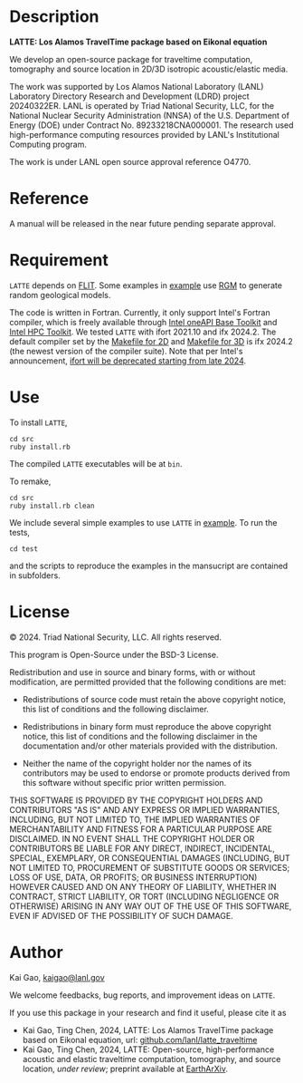 # Description
**LATTE: Los Alamos TravelTime package based on Eikonal equation**

We develop an open-source package for traveltime computation, tomography and source location in 2D/3D isotropic acoustic/elastic media. 

The work was supported by Los Alamos National Laboratory (LANL) Laboratory Directory Research and Development (LDRD) project 20240322ER. LANL is operated by Triad National Security, LLC, for the National Nuclear Security Administration (NNSA) of the U.S. Department of Energy (DOE) under Contract No. 89233218CNA000001. The research used high-performance computing resources provided by LANL's Institutional Computing program. 

The work is under LANL open source approval reference O4770.

# Reference
A manual will be released in the near future pending separate approval.

# Requirement
`LATTE` depends on [FLIT](https://github.com/lanl/flit). Some examples in [example](example) use [RGM](https://github.com/lanl/rgm) to generate random geological models. 

The code is written in Fortran. Currently, it only support Intel's Fortran compiler, which is freely available through [Intel oneAPI Base Toolkit](https://www.intel.com/content/www/us/en/developer/tools/oneapi/base-toolkit.html#gs.bed72v) and [Intel HPC Toolkit](https://www.intel.com/content/www/us/en/developer/tools/oneapi/hpc-toolkit.html#gs.bed5op). We tested `LATTE` with ifort 2021.10 and ifx 2024.2. The default compiler set by the [Makefile for 2D](src/2d/Makefile) and [Makefile for 3D](src/3d/Makefile) is ifx 2024.2 (the newest version of the compiler suite). Note that per Intel's announcement, [ifort will be deprecated starting from late 2024](https://www.intel.com/content/www/us/en/developer/articles/guide/porting-guide-for-ifort-to-ifx.html). 

# Use
To install `LATTE`, 

```
cd src
ruby install.rb
```

The compiled `LATTE` executables will be at `bin`.

To remake, 

```
cd src
ruby install.rb clean
```

We include several simple examples to use `LATTE` in [example](example). To run the tests, 

```
cd test
```

and the scripts to reproduce the examples in the mansucript are contained in subfolders. 

# License
&copy; 2024. Triad National Security, LLC. All rights reserved. 

This program is Open-Source under the BSD-3 License.

Redistribution and use in source and binary forms, with or without modification, are permitted provided that the following conditions are met:

- Redistributions of source code must retain the above copyright notice, this list of conditions and the following disclaimer.
 
- Redistributions in binary form must reproduce the above copyright notice, this list of conditions and the following disclaimer in the documentation and/or other materials provided with the distribution.
 
- Neither the name of the copyright holder nor the names of its contributors may be used to endorse or promote products derived from this software without specific prior written permission.

THIS SOFTWARE IS PROVIDED BY THE COPYRIGHT HOLDERS AND CONTRIBUTORS "AS IS" AND ANY EXPRESS OR IMPLIED WARRANTIES, INCLUDING, BUT NOT LIMITED TO, THE IMPLIED WARRANTIES OF MERCHANTABILITY AND FITNESS FOR A PARTICULAR PURPOSE ARE DISCLAIMED. IN NO EVENT SHALL THE COPYRIGHT HOLDER OR CONTRIBUTORS BE LIABLE FOR ANY DIRECT, INDIRECT, INCIDENTAL, SPECIAL, EXEMPLARY, OR CONSEQUENTIAL DAMAGES (INCLUDING, BUT NOT LIMITED TO, PROCUREMENT OF SUBSTITUTE GOODS OR SERVICES; LOSS OF USE, DATA, OR PROFITS; OR BUSINESS INTERRUPTION) HOWEVER CAUSED AND ON ANY THEORY OF LIABILITY, WHETHER IN CONTRACT, STRICT LIABILITY, OR TORT (INCLUDING NEGLIGENCE OR OTHERWISE) ARISING IN ANY WAY OUT OF THE USE OF THIS SOFTWARE, EVEN IF ADVISED OF THE POSSIBILITY OF SUCH DAMAGE.

# Author
Kai Gao, <kaigao@lanl.gov>

We welcome feedbacks, bug reports, and improvement ideas on `LATTE`. 

If you use this package in your research and find it useful, please cite it as

* Kai Gao, Ting Chen, 2024, LATTE: Los Alamos TravelTime package based on Eikonal equation, url: [github.com/lanl/latte_traveltime](https://github.com/lanl/latte_traveltime)
* Kai Gao, Ting Chen, 2024, LATTE: Open-source, high-performance acoustic and elastic traveltime computation, tomography, and source location, _under review_; preprint available at [EarthArXiv](https://doi.org/10.31223/X5940K). 
